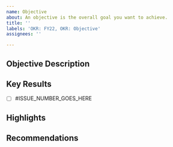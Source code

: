 ```yaml
---
name: Objective
about: An objective is the overall goal you want to achieve.
title: ''
labels: 'OKR: FY22, OKR: Objective'
assignees: ''

---
```


## Objective Description

<!-- Define the goal you'd like to achieve (ex. increase brand awareness). -->

## Key Results

<!-- List the key results (GitHub issue numbers) you'd like to measure towards your goal. -->

- [ ] #ISSUE_NUMBER_GOES_HERE

## Highlights

<!-- Please add highlights of the objective throughout each quarter. -->

## Recommendations

<!-- Please add any feedback pertinent to this objective. -->